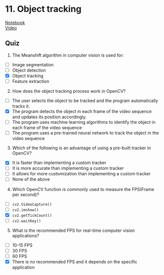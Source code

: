 # 11. Object tracking
[Notebook](https://colab.research.google.com/drive/1zWOdwhoCR9NqeEuC-d29S0RmpWFmOgB2)<br>
[Video](https://www.youtube.com/watch?v=p6gp8CLMDOo)<br>

## Quiz
1. The Meanshift algorithm in computer vision is used for:
- [ ] Image segmentation
- [ ] Object detection
- [x] Object tracking
- [ ] Feature extraction 

2. How does the object tracking process work in OpenCV?
- [ ] The user selects the object to be tracked and the program automatically tracks it.
- [x] The program detects the object in each frame of the video sequence and updates its position accordingly.
- [ ] The program uses machine learning algorithms to identify the object in each frame of the video sequence
- [ ] The program uses a pre-trained neural network to track the object in the video sequence 

3. Which of the following is an advantage of using a pre-built tracker in OpenCV?
- [x] It is faster than implementing a custom tracker
- [ ] It is more accurate than implementing a custom tracker
- [ ] It allows for more customization than implementing a custom tracker
- [ ] None of the above

4. Which OpenCV function is commonly used to measure the FPS(Frame per second)?
- [ ] `cv2.VideoCapture()`
- [ ] `cv2.imshow()`
- [x] `cv2.getTickCount()`
- [ ] `cv2.waitKey() `

5. What is the recommended FPS for real-time computer vision applications?
- [ ] 10-15 FPS
- [ ] 30 FPS
- [ ] 60 FPS
- [x] There is no recommended FPS and it depends on the specific application 